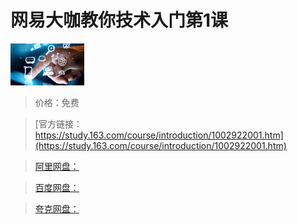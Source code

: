 # 网易大咖教你技术入门第1课

![img](../../../assets/study163/free/6598178074438265966.jpg)

> 价格：免费

> [官方链接：https://study.163.com/course/introduction/1002922001.htm](https://study.163.com/course/introduction/1002922001.htm)

> [阿里网盘：]()

> [百度网盘：]()

> [夸克网盘：]()
